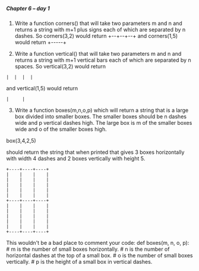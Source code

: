 ##### Chapter 6 – day 1

1. Write a function corners() that will take two parameters m and n and returns a string with m+1 plus signs each of which 
are separated by n dashes. So corners(3,2) would return +--+--+--+ and corners(1,5) would return +-----+

2. Write a function vertical() that will take two parameters m and n and returns a string with m+1 vertical bars each of 
which are separated by n spaces. So vertical(3,2) would return 
```
|  |  |  |
```
and vertical(1,5) would return 
```
|     |
```

3. Write a function boxes(m,n,o,p) which will return a string that is a large box divided into smaller boxes. The smaller boxes should be n dashes wide and p vertical dashes high. The large box is m of the smaller boxes wide and o of the smaller boxes high.  

box(3,4,2,5) 

should return the string that when printed that gives 3 boxes horizontally with width 4 dashes and 2 boxes vertically with height 5.

```
+----+----+----+
|    |    |    |
|    |    |    |
|    |    |    |
|    |    |    |
|    |    |    |
+----+----+----+
|    |    |    |
|    |    |    |
|    |    |    |
|    |    |    |
|    |    |    |
+----+----+----+
```

This wouldn't be a bad place to comment your code:
def boxes(m, n, o, p):
\# m is the number of small boxes horizontally.
\# n is the number of horizontal dashes at the top of a small box.
\# o is the number of small boxes vertically.
\# p is the height of a small box in vertical dashes.
